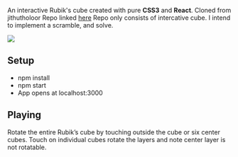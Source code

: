  An interactive Rubik's cube created with pure **CSS3** and **React**.
Cloned from jithutholoor Repo linked [here](https://github.com/daniloorozco/rubix-cube)
Repo only consists of intercative cube. I intend to implement a scramble, and solve.

![](../master/readme-img.PNG)

## Setup

- npm install
- npm start
- App opens at localhost:3000

## Playing

Rotate the entire Rubik’s cube by touching outside the cube or six center cubes. Touch on individual cubes rotate the layers and note center layer is not rotatable.
